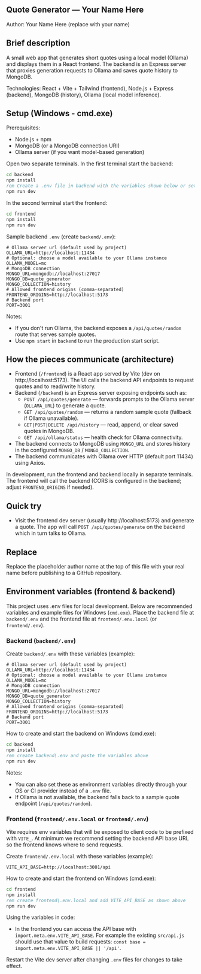 ## Quote Generator — Your Name Here

Author: Your Name Here (replace with your name)

## Brief description

A small web app that generates short quotes using a local model (Ollama) and displays them in a React frontend. The backend is an Express server that proxies generation requests to Ollama and saves quote history to MongoDB.

Technologies: React + Vite + Tailwind (frontend), Node.js + Express (backend), MongoDB (history), Ollama (local model inference).

## Setup (Windows - cmd.exe)

Prerequisites:
- Node.js + npm
- MongoDB (or a MongoDB connection URI)
- Ollama server (if you want model-based generation)

Open two separate terminals. In the first terminal start the backend:

```cmd
cd backend
npm install
rem Create a .env file in backend with the variables shown below or set them in your environment
npm run dev
```

In the second terminal start the frontend:

```cmd
cd frontend
npm install
npm run dev
```

Sample backend `.env` (create `backend/.env`):

```
# Ollama server url (default used by project)
OLLAMA_URL=http://localhost:11434
# Optional: choose a model available to your Ollama instance
OLLAMA_MODEL=mc
# MongoDB connection
MONGO_URL=mongodb://localhost:27017
MONGO_DB=quote_generator
MONGO_COLLECTION=history
# Allowed frontend origins (comma-separated)
FRONTEND_ORIGINS=http://localhost:5173
# Backend port
PORT=3001
```

Notes:
- If you don't run Ollama, the backend exposes a `/api/quotes/random` route that serves sample quotes.
- Use `npm start` in `backend` to run the production start script.

## How the pieces communicate (architecture)

- Frontend (`/frontend`) is a React app served by Vite (dev on http://localhost:5173). The UI calls the backend API endpoints to request quotes and to read/write history.
- Backend (`/backend`) is an Express server exposing endpoints such as:
  - `POST /api/quotes/generate` — forwards prompts to the Ollama server (`OLLAMA_URL`) to generate a quote.
  - `GET /api/quotes/random` — returns a random sample quote (fallback if Ollama unavailable).
  - `GET|POST|DELETE /api/history` — read, append, or clear saved quotes in MongoDB.
  - `GET /api/ollama/status` — health check for Ollama connectivity.
- The backend connects to MongoDB using `MONGO_URL` and stores history in the configured `MONGO_DB` / `MONGO_COLLECTION`.
- The backend communicates with Ollama over HTTP (default port 11434) using Axios.

In development, run the frontend and backend locally in separate terminals. The frontend will call the backend (CORS is configured in the backend; adjust `FRONTEND_ORIGINS` if needed).

## Quick try

- Visit the frontend dev server (usually http://localhost:5173) and generate a quote. The app will call `POST /api/quotes/generate` on the backend which in turn talks to Ollama.

## Replace

Replace the placeholder author name at the top of this file with your real name before publishing to a GitHub repository.

## Environment variables (frontend & backend)

This project uses .env files for local development. Below are recommended variables and example files for Windows (`cmd.exe`). Place the backend file at `backend/.env` and the frontend file at `frontend/.env.local` (or `frontend/.env`).

### Backend (`backend/.env`)

Create `backend/.env` with these variables (example):

```
# Ollama server url (default used by project)
OLLAMA_URL=http://localhost:11434
# Optional: choose a model available to your Ollama instance
OLLAMA_MODEL=mc
# MongoDB connection
MONGO_URL=mongodb://localhost:27017
MONGO_DB=quote_generator
MONGO_COLLECTION=history
# Allowed frontend origins (comma-separated)
FRONTEND_ORIGINS=http://localhost:5173
# Backend port
PORT=3001
```

How to create and start the backend on Windows (cmd.exe):

```cmd
cd backend
npm install
rem create backend\.env and paste the variables above
npm run dev
```

Notes:
- You can also set these as environment variables directly through your OS or CI provider instead of a `.env` file.
- If Ollama is not available, the backend falls back to a sample quote endpoint (`/api/quotes/random`).

### Frontend (`frontend/.env.local` or `frontend/.env`)

Vite requires env variables that will be exposed to client code to be prefixed with `VITE_`. At minimum we recommend setting the backend API base URL so the frontend knows where to send requests.

Create `frontend/.env.local` with these variables (example):

```
VITE_API_BASE=http://localhost:3001/api
```

How to create and start the frontend on Windows (cmd.exe):

```cmd
cd frontend
npm install
rem create frontend\.env.local and add VITE_API_BASE as shown above
npm run dev
```

Using the variables in code:
- In the frontend you can access the API base with `import.meta.env.VITE_API_BASE`. For example the existing `src/api.js` should use that value to build requests: `const base = import.meta.env.VITE_API_BASE || '/api'`.

Restart the Vite dev server after changing `.env` files for changes to take effect.
